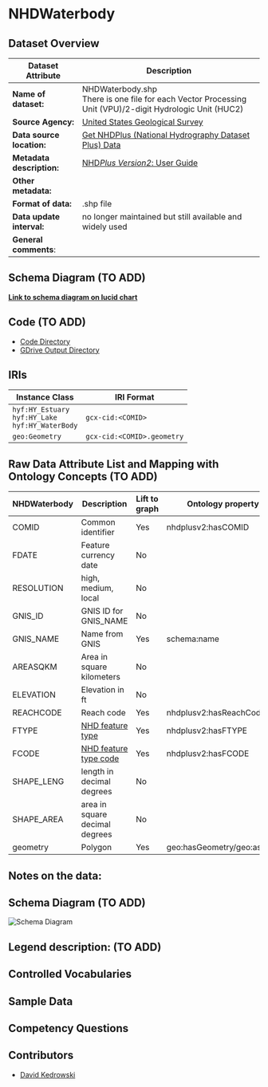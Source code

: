 # NHDWaterbody

## Dataset Overview
| Dataset Attribute | Description |
| --- | --- |
| **Name of dataset:** | NHDWaterbody.shp <br/> There is one file for each Vector Processing Unit (VPU)/2-digit Hydrologic Unit (HUC2) |
| **Source Agency:** | [United States Geological Survey](https://www.usgs.gov/) |
| **Data source location:** | [Get NHDPlus (National Hydrography Dataset Plus) Data](https://www.epa.gov/waterdata/get-nhdplus-national-hydrography-dataset-plus-data#v2datamap) |
| **Metadata description:** | [NHD*Plus Version2*: User Guide](https://www.epa.gov/system/files/documents/2023-04/NHDPlusV2_User_Guide.pdf) |
| **Other metadata:** |  |
| **Format of data:** | .shp file |
| **Data update interval:** | no longer maintained but still available and widely used |
| **General comments**: |  |

## Schema Diagram (TO ADD)
[**Link to schema diagram on lucid chart**]()

## Code (TO ADD)
* [Code Directory]()
* [GDrive Output Directory]()

## IRIs
| Instance Class | IRI Format |
| --- | --- |
| `hyf:HY_Estuary` <br/> `hyf:HY_Lake` <br/> `hyf:HY_WaterBody` | `gcx-cid:<COMID>` |
| `geo:Geometry` | `gcx-cid:<COMID>.geometry` |

## Raw Data Attribute List and Mapping with Ontology Concepts (TO ADD)
| NHDWaterbody | Description | Lift to graph | Ontology property |
| --- | --- | --- |--- |
| COMID | Common identifier | Yes | nhdplusv2:hasCOMID |
| FDATE | Feature currency date | No |  |
| RESOLUTION | high, medium, local | No |  |
| GNIS_ID | GNIS ID for GNIS_NAME | No |  |
| GNIS_NAME | Name from GNIS | Yes | schema:name |
| AREASQKM | Area in square kilometers | No |  |
| ELEVATION | Elevation in ft | No |  |
| REACHCODE | Reach code | Yes | nhdplusv2:hasReachCode |
| FTYPE | [NHD feature type](https://files.hawaii.gov/dbedt/op/gis/data/NHD%20Complete%20FCode%20Attribute%20Value%20List.pdf) | Yes | nhdplusv2:hasFTYPE |
| FCODE | [NHD feature type code](https://files.hawaii.gov/dbedt/op/gis/data/NHD%20Complete%20FCode%20Attribute%20Value%20List.pdf) | Yes | nhdplusv2:hasFCODE |
| SHAPE_LENG | length in decimal degrees | No |  |
| SHAPE_AREA | area in square decimal degrees | No |  |
| geometry | Polygon | Yes | geo:hasGeometry/geo:asWKT |

**Notes on the data:**
- 

## Schema Diagram (TO ADD)
![Schema Diagram]()

**Legend description:** (TO ADD)
- 

## Controlled Vocabularies 

## Sample Data

## Competency Questions 

## Contributors
* [David Kedrowski](https://github.com/dkedrowski)
